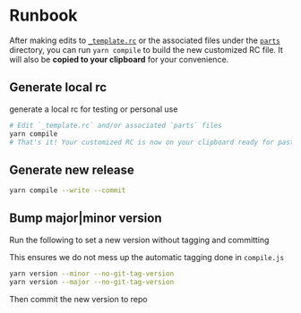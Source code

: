 # Runbook

After making edits to [`_template.rc`](https://github.com/MageStudios/dcss/blob/master/compile-rc/_template.rc) or the associated files under the [`parts`](https://github.com/MageStudios/dcss/tree/master/compile-rc/parts) directory, you can run `yarn compile` to build the new customized RC file. It will also be **copied to your clipboard** for your convenience.

## Generate local rc

generate a local rc for testing or personal use

```sh
# Edit `_template.rc` and/or associated `parts` files
yarn compile
# That's it! Your customized RC is now on your clipboard ready for pasting
```
## Generate new release

```sh
yarn compile --write --commit
```

## Bump major|minor version
Run the following to set a new version without tagging and committing

This ensures we do not mess up the automatic tagging done in `compile.js`

```sh
yarn version --minor --no-git-tag-version
yarn version --major --no-git-tag-version
```

Then commit the new version to repo
